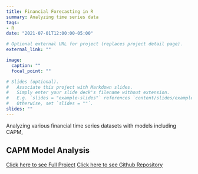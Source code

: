 ```yaml
---
title: Financial Forecasting in R
summary: Analyzing time series data
tags:
- R
date: "2021-07-01T12:00:00-05:00"

# Optional external URL for project (replaces project detail page).
external_link: ""

image:
  caption: ""
  focal_point: ""

# Slides (optional).
#   Associate this project with Markdown slides.
#   Simply enter your slide deck's filename without extension.
#   E.g. `slides = "example-slides"` references `content/slides/example-slides.md`.
#   Otherwise, set `slides = ""`.
slides: ""
---
```


Analyzing various financial time series datasets with models including CAPM,

## CAPM Model Analysis <br>
[Click here to see Full Project](naimsej.github.io/CAPM-Financial-Analysis/)
[Click here to see Github Repository](https://github.com/naimsej/CAPM-Financial-Analysis)